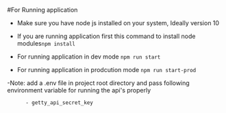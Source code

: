 #For Running application

  - Make sure you have node js installed on your system, Ideally  version 10 

 - If you are running application first this command to install node modules```npm install```
 
 - For running application in dev mode ```npm run start```
 
 -  For running application in prodcution mode  ```npm run start-prod``` 
 
 
  -Note: add  a .env file in project root directory and pass following environment
         variable for running the api's properly
         
          - getty_api_secret_key